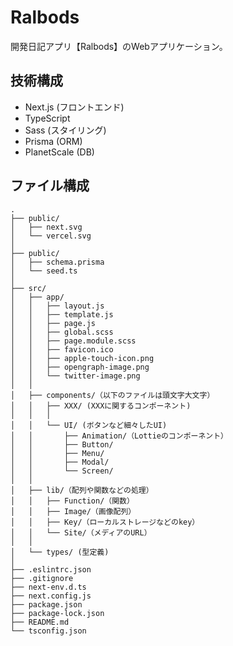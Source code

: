 # Ralbods
開発日記アプリ【Ralbods】のWebアプリケーション。

## 技術構成

- Next.js (フロントエンド)
- TypeScript
- Sass (スタイリング)
- Prisma (ORM)
- PlanetScale (DB)

## ファイル構成

    .
    ├── public/
    │   ├── next.svg
    │   └── vercel.svg
    │
    ├── public/
    │   ├── schema.prisma
    │   └── seed.ts
    │
    ├── src/
    │   ├── app/
    │   │   ├── layout.js
    │   │   ├── template.js
    │   │   ├── page.js
    │   │   ├── global.scss
    │   │   ├── page.module.scss
    │   │   ├── favicon.ico
    │   │   ├── apple-touch-icon.png
    │   │   ├── opengraph-image.png
    │   │   └── twitter-image.png
    │   │
    │   ├── components/（以下のファイルは頭文字大文字）
    │   │   ├── XXX/ (XXXに関するコンポーネント)
    │   │   │
    │   │   └── UI/ (ボタンなど細々したUI)
    │   │       ├── Animation/（Lottieのコンポーネント）
    │   │       ├── Button/
    │   │       ├── Menu/
    │   │       ├── Modal/
    │   │       └── Screen/
    │   │
    │   ├── lib/（配列や関数などの処理）
    │   │   ├── Function/（関数）
    │   │   ├── Image/（画像配列）
    │   │   ├── Key/（ローカルストレージなどのkey）
    │   │   └── Site/（メディアのURL）
    │   │
    │   └── types/ (型定義)
    │
    ├── .eslintrc.json
    ├── .gitignore
    ├── next-env.d.ts
    ├── next.config.js
    ├── package.json
    ├── package-lock.json
    ├── README.md
    └── tsconfig.json

